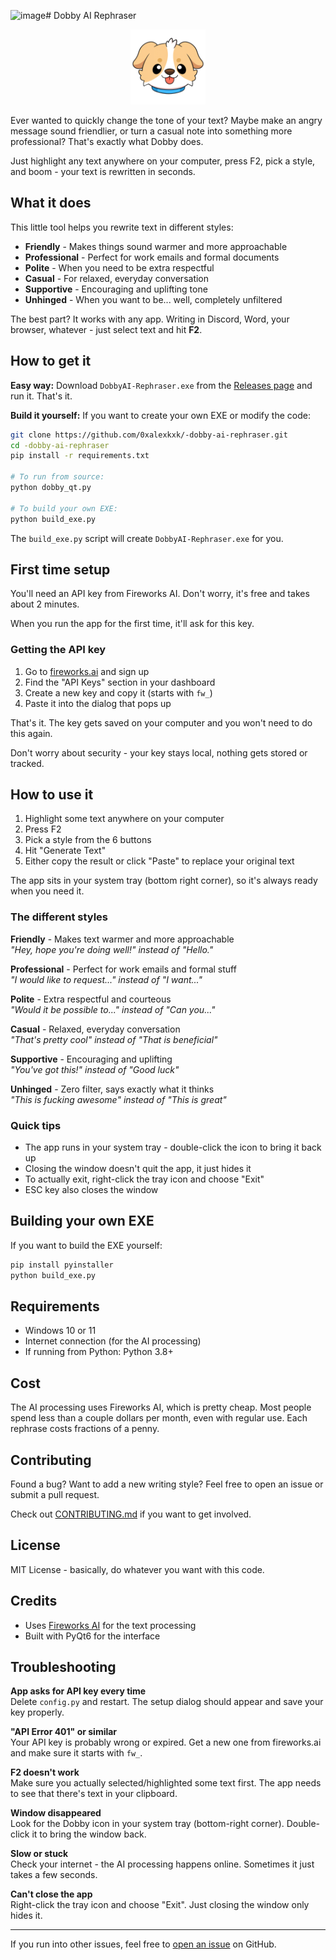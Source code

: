 ![image](https://github.com/user-attachments/assets/47b1a375-4227-4f07-a95f-758c0e77e13b)# Dobby AI Rephraser

<p align="center">
  <img src="dobby_logo.png" alt="Dobby Logo" width="120">
</p>

Ever wanted to quickly change the tone of your text? Maybe make an angry message sound friendlier, or turn a casual note into something more professional? That's exactly what Dobby does.

Just highlight any text anywhere on your computer, press F2, pick a style, and boom - your text is rewritten in seconds.

## What it does

This little tool helps you rewrite text in different styles:

- **Friendly** - Makes things sound warmer and more approachable
- **Professional** - Perfect for work emails and formal documents  
- **Polite** - When you need to be extra respectful
- **Casual** - For relaxed, everyday conversation
- **Supportive** - Encouraging and uplifting tone
- **Unhinged** - When you want to be... well, completely unfiltered

The best part? It works with any app. Writing in Discord, Word, your browser, whatever - just select text and hit **F2**.

## How to get it

**Easy way:** Download `DobbyAI-Rephraser.exe` from the [Releases page](https://github.com/0xalexkxk/-dobby-ai-rephraser/releases) and run it. That's it.

**Build it yourself:** If you want to create your own EXE or modify the code:
```bash
git clone https://github.com/0xalexkxk/-dobby-ai-rephraser.git
cd -dobby-ai-rephraser
pip install -r requirements.txt

# To run from source:
python dobby_qt.py

# To build your own EXE:
python build_exe.py
```

The `build_exe.py` script will create `DobbyAI-Rephraser.exe` for you.

## First time setup

You'll need an API key from Fireworks AI. Don't worry, it's free and takes about 2 minutes.

When you run the app for the first time, it'll ask for this key.

### Getting the API key

1. Go to [fireworks.ai](https://fireworks.ai) and sign up
2. Find the "API Keys" section in your dashboard
3. Create a new key and copy it (starts with `fw_`)
4. Paste it into the dialog that pops up

That's it. The key gets saved on your computer and you won't need to do this again.

Don't worry about security - your key stays local, nothing gets stored or tracked.

## How to use it

1. Highlight some text anywhere on your computer
2. Press F2
3. Pick a style from the 6 buttons
4. Hit "Generate Text"
5. Either copy the result or click "Paste" to replace your original text

The app sits in your system tray (bottom right corner), so it's always ready when you need it.

### The different styles

**Friendly** - Makes text warmer and more approachable  
*"Hey, hope you're doing well!" instead of "Hello."*

**Professional** - Perfect for work emails and formal stuff  
*"I would like to request..." instead of "I want..."*

**Polite** - Extra respectful and courteous  
*"Would it be possible to..." instead of "Can you..."*

**Casual** - Relaxed, everyday conversation  
*"That's pretty cool" instead of "That is beneficial"*

**Supportive** - Encouraging and uplifting  
*"You've got this!" instead of "Good luck"*

**Unhinged** - Zero filter, says exactly what it thinks  
*"This is fucking awesome" instead of "This is great"*

### Quick tips

- The app runs in your system tray - double-click the icon to bring it back up
- Closing the window doesn't quit the app, it just hides it
- To actually exit, right-click the tray icon and choose "Exit"
- ESC key also closes the window

## Building your own EXE

If you want to build the EXE yourself:

```bash
pip install pyinstaller
python build_exe.py
```

## Requirements

- Windows 10 or 11
- Internet connection (for the AI processing)
- If running from Python: Python 3.8+

## Cost

The AI processing uses Fireworks AI, which is pretty cheap. Most people spend less than a couple dollars per month, even with regular use. Each rephrase costs fractions of a penny.

## Contributing

Found a bug? Want to add a new writing style? Feel free to open an issue or submit a pull request. 

Check out [CONTRIBUTING.md](CONTRIBUTING.md) if you want to get involved.

## License

MIT License - basically, do whatever you want with this code.

## Credits

- Uses [Fireworks AI](https://fireworks.ai/) for the text processing
- Built with PyQt6 for the interface

## Troubleshooting

**App asks for API key every time**  
Delete `config.py` and restart. The setup dialog should appear and save your key properly.

**"API Error 401" or similar**  
Your API key is probably wrong or expired. Get a new one from fireworks.ai and make sure it starts with `fw_`.

**F2 doesn't work**  
Make sure you actually selected/highlighted some text first. The app needs to see that there's text in your clipboard.

**Window disappeared**  
Look for the Dobby icon in your system tray (bottom-right corner). Double-click it to bring the window back.

**Slow or stuck**  
Check your internet - the AI processing happens online. Sometimes it just takes a few seconds.

**Can't close the app**  
Right-click the tray icon and choose "Exit". Just closing the window only hides it.

---

If you run into other issues, feel free to [open an issue](https://github.com/0xalexkxk/-dobby-ai-rephraser/issues) on GitHub.
